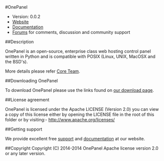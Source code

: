 #OnePanel

* Version: 0.0.2
* [Website](http://onepanel.org/)
* [Documentation](http://codex.onepanel.org/)
* [Forums](http://forum.onepanel.org/) for comments, discussion and community support

##Description

OnePanel is an open-source, enterprise class web hosting control panel written in Python and is compatible
with POSIX (Linux, UNIX, MacOSX and the BSD's).

More details please refer [Core Team](http://codex.onepanel.org/Core_Team).

##Downloading OnePanel

To download OnePanel please use the links found on [our download page](http://onepanel.org/download/).

##License agreement

OnePanel is licensed under the Apache LICENSE (Version 2.0) you can view a copy of this license either by opening the LICENSE file in the root of this folder or by visiting:- http://www.apache.org/licenses/

##Getting support

We provide excellent free [support](http://forum.onepanel.org/) and [documentation](http://codex.onepanel.org/) at our website.

##Copyright
Copyright (C) 2014-2014 OnePanel
Apache license version 2.0 or any later version.
